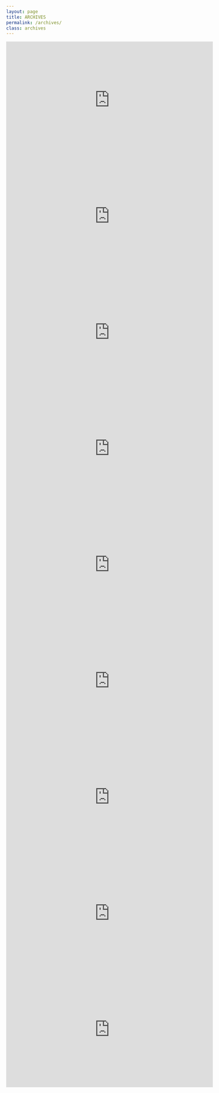 ```yaml
---
layout: page
title: ARCHIVES
permalink: /archives/
class: archives
---
```

<iframe class="mb-5" width="560" height="315" src="https://www.youtube.com/embed/videoseries?list=PLDeicGW8SQOyszMz9VgdA9j6aH2dYuMG_" title="YouTube video player" frameborder="0" allow="accelerometer; autoplay; clipboard-write; encrypted-media; gyroscope; picture-in-picture" allowfullscreen></iframe>

<iframe class="mb-5" width="560" height="315" src="https://www.youtube.com/embed/videoseries?list=PLDeicGW8SQOzwxMTZu7zlHYNmZK3Zx5f4" title="YouTube video player" frameborder="0" allow="accelerometer; autoplay; clipboard-write; encrypted-media; gyroscope; picture-in-picture" allowfullscreen></iframe>

<iframe class="mb-5" width="560" height="315" src="https://www.youtube.com/embed/videoseries?list=PLDeicGW8SQOwnvZE45v_2088ZGacRwCIB" title="YouTube video player" frameborder="0" allow="accelerometer; autoplay; clipboard-write; encrypted-media; gyroscope; picture-in-picture" allowfullscreen></iframe>

<iframe class="mb-5" width="560" height="315" src="https://www.youtube.com/embed/videoseries?list=PLDeicGW8SQOx4gIYdnXB9NT7Z5VS3takX" title="YouTube video player" frameborder="0" allow="accelerometer; autoplay; clipboard-write; encrypted-media; gyroscope; picture-in-picture" allowfullscreen></iframe>

<iframe class="mb-5" width="560" height="315" src="https://www.youtube.com/embed/SN3FJmvUiEA" title="YouTube video player" frameborder="0" allow="accelerometer; autoplay; clipboard-write; encrypted-media; gyroscope; picture-in-picture" allowfullscreen></iframe>

<iframe class="mb-5" width="560" height="315" src="https://www.youtube.com/embed/470jMy-Ngz4" title="YouTube video player" frameborder="0" allow="accelerometer; autoplay; clipboard-write; encrypted-media; gyroscope; picture-in-picture" allowfullscreen></iframe>

<iframe class="mb-5" width="560" height="315" src="https://www.youtube.com/embed/videoseries?list=PLDeicGW8SQOxxSQVCkok2T1v45b9hkQqh" title="YouTube video player" frameborder="0" allow="accelerometer; autoplay; clipboard-write; encrypted-media; gyroscope; picture-in-picture" allowfullscreen></iframe>

<iframe class="mb-5" width="560" height="315" src="https://www.youtube.com/embed/videoseries?list=PLDeicGW8SQOwVdHDQkhUoDkCS67VDRVAd" title="YouTube video player" frameborder="0" allow="accelerometer; autoplay; clipboard-write; encrypted-media; gyroscope; picture-in-picture" allowfullscreen></iframe>

<iframe class="mb-5" width="560" height="315" src="https://www.youtube.com/embed/videoseries?list=PLDeicGW8SQOx1PM5iAuSNZVw28XyyawCJ" title="YouTube video player" frameborder="0" allow="accelerometer; autoplay; clipboard-write; encrypted-media; gyroscope; picture-in-picture" allowfullscreen></iframe>